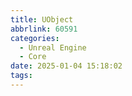 ```yaml
---
title: UObject
abbrlink: 60591
categories:
  - Unreal Engine
  - Core
date: 2025-01-04 15:18:02
tags:
---
```


